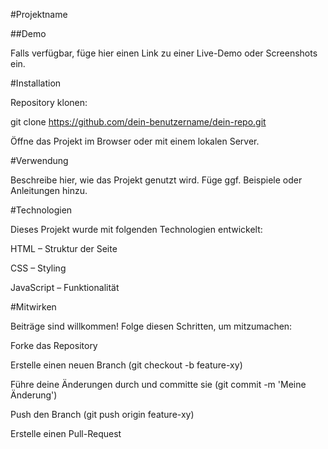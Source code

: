 #Projektname

##Demo

Falls verfügbar, füge hier einen Link zu einer Live-Demo oder Screenshots ein.

#Installation

Repository klonen:

git clone https://github.com/dein-benutzername/dein-repo.git

Öffne das Projekt im Browser oder mit einem lokalen Server.

#Verwendung

Beschreibe hier, wie das Projekt genutzt wird. Füge ggf. Beispiele oder Anleitungen hinzu.

#Technologien

Dieses Projekt wurde mit folgenden Technologien entwickelt:

HTML – Struktur der Seite

CSS – Styling

JavaScript – Funktionalität

#Mitwirken

Beiträge sind willkommen! Folge diesen Schritten, um mitzumachen:

Forke das Repository

Erstelle einen neuen Branch (git checkout -b feature-xy)

Führe deine Änderungen durch und committe sie (git commit -m 'Meine Änderung')

Push den Branch (git push origin feature-xy)

Erstelle einen Pull-Request

